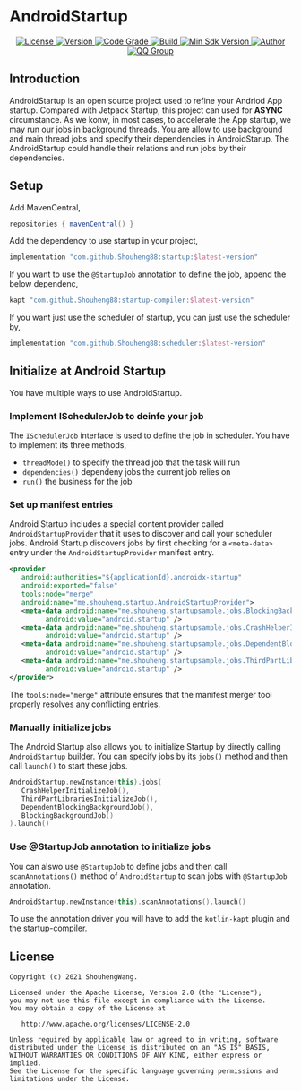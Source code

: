# AndroidStartup

<p align="center">
  <a href="http://www.apache.org/licenses/LICENSE-2.0">
    <img src="https://img.shields.io/hexpm/l/plug.svg" alt="License" />
  </a>
  <a href="https://bintray.com/beta/#/easymark/Android/vmlib-core?tab=overview">
    <img src="https://img.shields.io/maven-metadata/v/https/s01.oss.sonatype.org/service/local/repo_groups/public/content/com/github/Shouheng88/startup/maven-metadata.xml.svg" alt="Version" />
  </a>
  <a href="https://www.codacy.com/gh/Shouheng88/AndroidStartup/dashboard?utm_source=github.com&amp;utm_medium=referral&amp;utm_content=Shouheng88/AndroidStartup&amp;utm_campaign=Badge_Grade">
    <img src="https://app.codacy.com/project/badge/Grade/99d198d3eb2446bd864946f35c13bcaa" alt="Code Grade"/>
  </a>
  <a href="https://travis-ci.org/Shouheng88/AndroidStartup">
    <img src="https://travis-ci.org/Shouheng88/AndroidStartup.svg?branch=master" alt="Build"/>
  </a>
    <a href="https://developer.android.com/about/versions/android-4.2.html">
    <img src="https://img.shields.io/badge/API-17%2B-blue.svg?style=flat-square" alt="Min Sdk Version" />
  </a>
   <a href="https://github.com/Shouheng88">
    <img src="https://img.shields.io/badge/Author-Shouheng-orange.svg?style=flat-square" alt="Author" />
  </a>
  <a target="_blank" href="https://shang.qq.com/wpa/qunwpa?idkey=2711a5fa2e3ecfbaae34bd2cf2c98a5b25dd7d5cc56a3928abee84ae7a984253">
    <img src="https://img.shields.io/badge/QQ%E7%BE%A4-1018235573-orange.svg?style=flat-square" alt="QQ Group" />
  </a>
</P>

## Introduction

AndroidStartup is an open source project used to refine your Andriod App startup. Compared with Jetpack Startup, this project can used for **ASYNC** circumstance. As we konw, in most cases, to accelerate the App startup, we may run our jobs in background threads. You are allow to use background and main thread jobs and specify their dependencies in AndroidStarup. The AndroidStartup could handle their relations and run jobs by their dependencies.

## Setup

Add MavenCentral,

```groovy
repositories { mavenCentral() }
```

Add the dependency to use startup in your project,

```groovy
implementation "com.github.Shouheng88:startup:$latest-version"
```

If you want to use the `@StartupJob` annotation to define the job, append the below dependenc,

```groovy
kapt "com.github.Shouheng88:startup-compiler:$latest-version"
```

If you want just use the scheduler of startup, you can just use the scheduler by,

```groovy
implementation "com.github.Shouheng88:scheduler:$latest-version"
```

## Initialize at Android Startup

You have multiple ways to use AndroidStartup.

### Implement ISchedulerJob to deinfe your job

The `ISchedulerJob` interface is used to define the job in scheduler. You have to implement its three methods,

- `threadMode()` to specify the thread job that the task will run
- `dependencies()` dependeny jobs the current job relies on
- `run()` the business for the job

### Set up manifest entries

Android Startup includes a special content provider called `AndroidStartupProvider` that it uses to discover and call your scheduler jobs. Android Startup discovers jobs by first checking for a `<meta-data>` entry under the `AndroidStartupProvider` manifest entry. 

```xml
<provider
   android:authorities="${applicationId}.androidx-startup"
   android:exported="false"
   tools:node="merge"
   android:name="me.shouheng.startup.AndroidStartupProvider">
   <meta-data android:name="me.shouheng.startupsample.jobs.BlockingBackgroundJob"
         android:value="android.startup" />
   <meta-data android:name="me.shouheng.startupsample.jobs.CrashHelperInitializeJob"
         android:value="android.startup" />
   <meta-data android:name="me.shouheng.startupsample.jobs.DependentBlockingBackgroundJob"
         android:value="android.startup" />
   <meta-data android:name="me.shouheng.startupsample.jobs.ThirdPartLibrariesInitializeJob"
         android:value="android.startup" />
</provider>
```

The `tools:node="merge"` attribute ensures that the manifest merger tool properly resolves any conflicting entries.

### Manually initialize jobs

The Android Startup also allows you to initialize Startup by directly calling `AndroidStartup` builder. You can specify jobs by its `jobs()` method and then call `launch()` to start these jobs.

```kotlin
AndroidStartup.newInstance(this).jobs(
   CrashHelperInitializeJob(),
   ThirdPartLibrariesInitializeJob(),
   DependentBlockingBackgroundJob(),
   BlockingBackgroundJob()
).launch()
```

### Use @StartupJob annotation to initialize jobs

You can alswo use `@StartupJob` to define jobs and then call `scanAnnotations()` method of `AndroidStartup` to scan jobs with `@StartupJob` annotation.

```kotlin
AndroidStartup.newInstance(this).scanAnnotations().launch()
```

To use the annotation driver you will have to add the `kotlin-kapt` plugin and the startup-compiler.

## License

```
Copyright (c) 2021 ShouhengWang.

Licensed under the Apache License, Version 2.0 (the "License");
you may not use this file except in compliance with the License.
You may obtain a copy of the License at

   http://www.apache.org/licenses/LICENSE-2.0

Unless required by applicable law or agreed to in writing, software
distributed under the License is distributed on an "AS IS" BASIS,
WITHOUT WARRANTIES OR CONDITIONS OF ANY KIND, either express or implied.
See the License for the specific language governing permissions and
limitations under the License.
```

